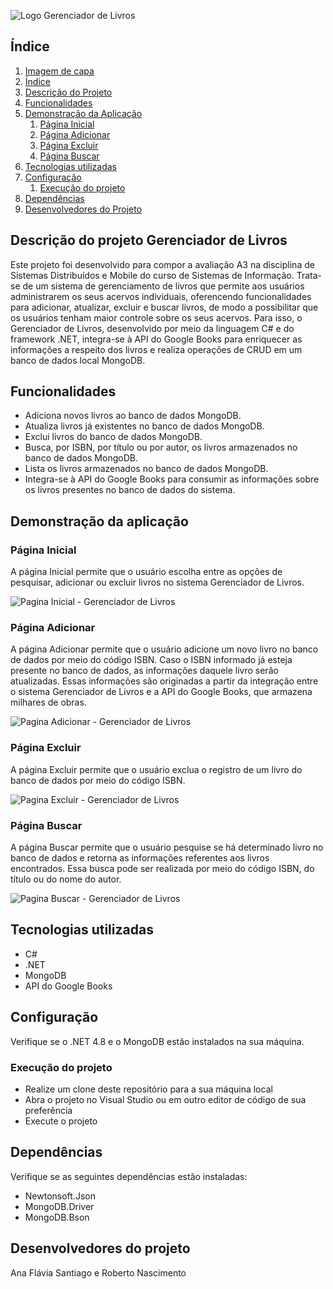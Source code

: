 <a id="logo"></a>
![Logo Gerenciador de Livros](https://github.com/anafsantiago/Gerenciador-de-Livros-Projeto-SD/assets/87740921/bcf497a4-9b95-4a67-82b5-5031e47fd6fd)

## Índice
1. [Imagem de capa](#logo)
2. [Índice](#índice)
3. [Descrição do Projeto](#descrição-do-projeto-gerenciador-de-livros)
4. [Funcionalidades](#funcionalidades)
5. [Demonstração da Aplicação](#demonstração-da-aplicação)
    1. [Página Inicial](#página-inicial)
    2. [Página Adicionar](#página-adicionar)
    3. [Página Excluir](#página-excluir)
    4. [Página Buscar](#página-buscar)
6. [Tecnologias utilizadas](#tecnologias-utilizadas)
7. [Configuração](#configuração)
    1. [Execução do projeto](#execução-do-projeto)
9. [Dependências](#dependências)
10. [Desenvolvedores do Projeto](#desenvolvedores-do-projeto)

## Descrição do projeto Gerenciador de Livros 
Este projeto foi desenvolvido para compor a avaliação A3 na disciplina de Sistemas Distribuídos e Mobile do curso de Sistemas de Informação. Trata-se de um sistema de gerenciamento de livros que permite aos usuários administrarem os seus acervos individuais, oferencendo funcionalidades para adicionar, atualizar, excluir e buscar livros, de modo a possibilitar que os usuários tenham maior controle sobre os seus acervos. Para isso, o Gerenciador de Livros, desenvolvido por meio da linguagem C# e do framework .NET, integra-se à API do Google Books para enriquecer as informações a respeito dos livros e realiza operações de CRUD em um banco de dados local MongoDB. 

## Funcionalidades
* Adiciona novos livros ao banco de dados MongoDB.
* Atualiza livros já existentes no banco de dados MongoDB.
* Exclui livros do banco de dados MongoDB.
* Busca, por ISBN, por título ou por autor, os livros armazenados no banco de dados MongoDB. 
* Lista os livros armazenados no banco de dados MongoDB.
* Integra-se à API do Google Books para consumir as informações sobre os livros presentes no banco de dados do sistema.

## Demonstração da aplicação
### Página Inicial
A página Inicial permite que o usuário escolha entre as opções de pesquisar, adicionar ou excluir livros no sistema Gerenciador de Livros.

![Pagina Inicial - Gerenciador de Livros](https://github.com/anafsantiago/Gerenciador-de-Livros-Projeto-SD/assets/87740921/5d86805a-918f-455c-ba55-bbc3634863b8)

### Página Adicionar
A página Adicionar permite que o usuário adicione um novo livro no banco de dados por meio do código ISBN. Caso o ISBN informado já esteja presente no banco de dados, as informações daquele livro serão atualizadas. Essas informações são originadas a partir da integração entre o sistema Gerenciador de Livros e a API do Google Books, que armazena milhares de obras.

![Pagina Adicionar - Gerenciador de Livros](https://github.com/anafsantiago/Gerenciador-de-Livros-Projeto-SD/assets/87740921/3f00b8a4-ce1e-442d-8e8e-952c1a93af3b)

### Página Excluir
A página Excluir permite que o usuário exclua o registro de um livro do banco de dados por meio do código ISBN.

![Pagina Excluir - Gerenciador de Livros](https://github.com/anafsantiago/Gerenciador-de-Livros-Projeto-SD/assets/87740921/c247743e-7793-4eff-9dbe-026fd0fe48a8)

### Página Buscar
A página Buscar permite que o usuário pesquise se há determinado livro no banco de dados e retorna as informações referentes aos livros encontrados. Essa busca pode ser realizada por meio do código ISBN, do título ou do nome do autor.

![Pagina Buscar - Gerenciador de Livros](https://github.com/anafsantiago/Gerenciador-de-Livros-Projeto-SD/assets/87740921/c4f5adbe-14bb-4937-a18c-e2078cc65282)

## Tecnologias utilizadas
* C#
* .NET
* MongoDB
* API do Google Books

## Configuração
Verifique se o .NET 4.8 e o MongoDB estão instalados na sua máquina.

### Execução do projeto
* Realize um clone deste repositório para a sua máquina local
* Abra o projeto no Visual Studio ou em outro editor de código de sua preferência
* Execute o projeto

## Dependências
Verifique se as seguintes dependências estão instaladas:
* Newtonsoft.Json
* MongoDB.Driver
* MongoDB.Bson

## Desenvolvedores do projeto
Ana Flávia Santiago e Roberto Nascimento 
